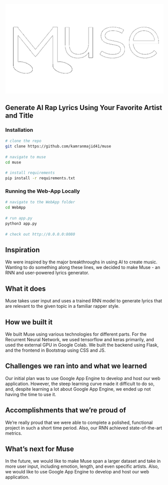 ![alt text](https://github.com/kamranmajid41/muse/blob/main/muse.png)
## Generate AI Rap Lyrics Using Your Favorite Artist and Title

### Installation
```sh
# clone the repo
git clone https://github.com/kamranmajid41/muse

# navigate to muse 
cd muse 

# install requirements
pip install -r requirements.txt
```

### Running the Web-App Locally

```sh
# navigate to the WebApp folder 
cd WebApp

# run app.py
python3 app.py

# check out http://0.0.0.0:8080
```
## Inspiration 

We were inspired by the major breakthroughs in using AI to create music. Wanting to do something along these lines, we decided to make Muse - an RNN and user-powered lyrics generator. 

## What it does
Muse takes user input and uses a trained RNN model to generate lyrics that are relevant to the given topic in a familiar rapper style. 

## How we built it 
We built Muse using various technologies for different parts. For the Recurrent Neural Network, we used tensorflow and keras primarily, and used the external GPU in Google Colab. We built the backend using Flask, and the frontend in Bootstrap using CSS and JS. 

## Challenges we ran into and what we learned 
Our initial plan was to use Google App Engine to develop and host our web application. However, the steep learning curve made it difficult to do so, and, despite learning a lot about Google App Engine, we ended up not having the time to use it. 

## Accomplishments that we’re proud of 
We’re really proud that we were able to complete a polished, functional project in such a short time period. Also, our RNN achieved state-of-the-art metrics. 

## What’s next for Muse
In the future, we would like to make Muse span a larger dataset and take in more user input, including emotion, length, and even specific artists. Also, we would like to use Google App Engine to develop and host our web application. 
